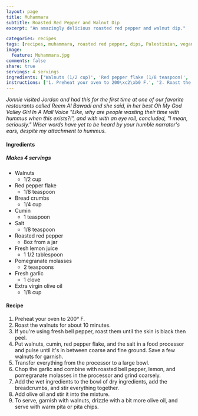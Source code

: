 ```yaml
---
layout: page
title: Muhammara
subtitle: Roasted Red Pepper and Walnut Dip
excerpt: "An amazingly delicious roasted red pepper and walnut dip."

categories: recipes
tags: [recipes, muhammara, roasted red pepper, dips, Palestinian, vegan, vegetarian]
image:
  feature: Muhammara.jpg
comments: false
share: true
servings: 4 servings
ingredients: ['Walnuts (1/2 cup)', 'Red pepper flake (1/8 teaspoon)', 'Bread crumbs (1/4 cup)', 'Cumin (1 teaspoon)', 'Salt (1/8 teaspoon)', 'Roasted red pepper (8oz from a jar)', 'Fresh lemon juice (1 1/2 tablespoon)', 'Pomegranate molasses (2 teaspoons)', 'Fresh garlic (1 clove)', 'Extra virgin olive oil (1/8 cup)']
instructions: ['1. Preheat your oven to 200\xc2\xb0 F.', '2. Roast the walnuts for about 10 minutes.', "3. If you're using fresh bell pepper, roast them until the skin is black then peel.", "4. Put walnuts, cumin, red pepper flake, and the salt in a food processor and pulse until it's in between coarse and fine ground. Save a few walnuts for garnish.", '5. Transfer everything from the processor to a large bowl.', '6. Chop the garlic and combine with roasted bell pepper, lemon, and pomegranate molasses in the processor and grind coarsely.', '7. Add the wet ingredients to the bowl of dry ingredients, add the breadcrumbs, and stir everything together.', '8. Add olive oil and stir it into the mixture.', '9. To serve, garnish with walnuts, drizzle with a bit more olive oil, and serve with warm pita or pita chips.']
---
```




*Jonnie visited Jordan and had this for the first time at one of our favorite restaurants called Reem Al Bawadi and she said, in her best Oh My God Valley Girl In A Mall Voice "Like, why are people wasting their time with hummus when this exists?!", and with with an eye roll, concluded, "I mean, seriously." Wiser words have yet to be heard by your humble narrator's ears, despite my attachment to hummus.*

#### Ingredients

##### Makes 4 servings

* Walnuts
    - 1/2 cup
* Red pepper flake
    - 1/8 teaspoon
* Bread crumbs
    - 1/4 cup
* Cumin
    - 1 teaspoon
* Salt
    - 1/8 teaspoon
* Roasted red pepper
    - 8oz from a jar
* Fresh lemon juice
    - 1 1/2 tablespoon
* Pomegranate molasses
    - 2 teaspoons
* Fresh garlic
    - 1 clove
* Extra virgin olive oil
    - 1/8 cup

#### Recipe

1. Preheat your oven to 200° F.
2. Roast the walnuts for about 10 minutes.
3. If you're using fresh bell pepper, roast them until the skin is black then peel.
4. Put walnuts, cumin, red pepper flake, and the salt in a food processor and pulse until it's in between coarse and fine ground. Save a few walnuts for garnish.
5. Transfer everything from the processor to a large bowl.
6. Chop the garlic and combine with roasted bell pepper, lemon, and pomegranate molasses in the processor and grind coarsely.
7. Add the wet ingredients to the bowl of dry ingredients, add the breadcrumbs, and stir everything together.
8. Add olive oil and stir it into the mixture.
9. To serve, garnish with walnuts, drizzle with a bit more olive oil, and serve with warm pita or pita chips.
